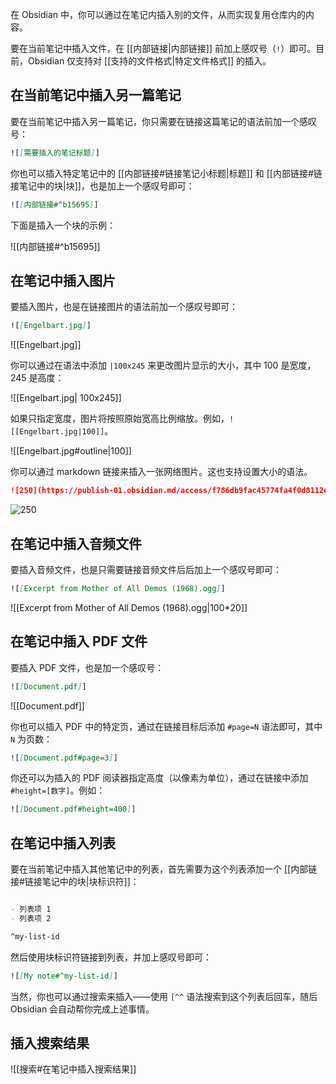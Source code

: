 在 Obsidian 中，你可以通过在笔记内插入别的文件，从而实现复用仓库内的内容。

要在当前笔记中插入文件，在 [[内部链接|内部链接]] 前加上感叹号（`!`）即可。目前，Obsidian 仅支持对 [[支持的文件格式|特定文件格式]] 的插入。

## 在当前笔记中插入另一篇笔记

要在当前笔记中插入另一篇笔记，你只需要在链接这篇笔记的语法前加一个感叹号：

```md
![[需要插入的笔记标题]]
```

你也可以插入特定笔记中的 [[内部链接#链接笔记小标题|标题]] 和 [[内部链接#链接笔记中的块|块]]，也是加上一个感叹号即可：

```md
![[内部链接#^b15695]]
```

下面是插入一个块的示例：

![[内部链接#^b15695]]

## 在笔记中插入图片

要插入图片，也是在链接图片的语法前加一个感叹号即可：

```md
![[Engelbart.jpg]]
```

![[Engelbart.jpg]]

你可以通过在语法中添加 `|100x245` 来更改图片显示的大小，其中 100 是宽度，245 是高度：

![[Engelbart.jpg| 100x245]]

如果只指定宽度，图片将按照原始宽高比例缩放。例如，`![[Engelbart.jpg|100]]`。

![[Engelbart.jpg#outline|100]]

你可以通过 markdown 链接来插入一张网络图片。这也支持设置大小的语法。

```md
![250](https://publish-01.obsidian.md/access/f786db9fac45774fa4f0d8112e232d67/Attachments/Engelbart.jpg)
```

![250](https://publish-01.obsidian.md/access/f786db9fac45774fa4f0d8112e232d67/Attachments/Engelbart.jpg)

## 在笔记中插入音频文件

要插入音频文件，也是只需要链接音频文件后后加上一个感叹号即可：

```md
![[Excerpt from Mother of All Demos (1968).ogg]]
```

![[Excerpt from Mother of All Demos (1968).ogg|100*20]]

## 在笔记中插入 PDF 文件

要插入 PDF 文件，也是加一个感叹号：

```md
![[Document.pdf]]
```

![[Document.pdf]]

你也可以插入 PDF 中的特定页，通过在链接目标后添加 `#page=N` 语法即可，其中 `N` 为页数：

```md
![[Document.pdf#page=3]]
```

你还可以为插入的 PDF 阅读器指定高度（以像素为单位），通过在链接中添加 `#height=[数字]`。例如：

```md
![[Document.pdf#height=400]]
```

## 在笔记中插入列表

要在当前笔记中插入其他笔记中的列表，首先需要为这个列表添加一个 [[内部链接#链接笔记中的块|块标识符]]：

```md

- 列表项 1
- 列表项 2

^my-list-id
```

然后使用块标识符链接到列表，并加上感叹号即可：

```md
![[My note#^my-list-id]]
```

当然，你也可以通过搜索来插入——使用 `[^^` 语法搜索到这个列表后回车，随后 Obsidian 会自动帮你完成上述事情。

## 插入搜索结果

![[搜索#在笔记中插入搜索结果]]
